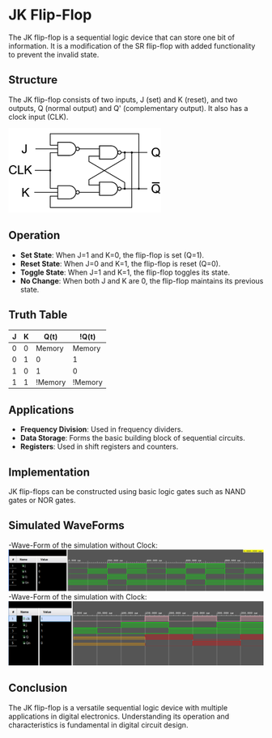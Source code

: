 # JK Flip-Flop

The JK flip-flop is a sequential logic device that can store one bit of information. It is a modification of the SR flip-flop with added functionality to prevent the invalid state.

## Structure

The JK flip-flop consists of two inputs, J (set) and K (reset), and two outputs, Q (normal output) and Q' (complementary output). It also has a clock input (CLK).

![JK Flip-Flop Diagram](diagram.png)

## Operation

- **Set State**: When J=1 and K=0, the flip-flop is set (Q=1).
- **Reset State**: When J=0 and K=1, the flip-flop is reset (Q=0).
- **Toggle State**: When J=1 and K=1, the flip-flop toggles its state.
- **No Change**: When both J and K are 0, the flip-flop maintains its previous state.

## Truth Table

| J | K | Q(t)  |  !Q(t) |
|---|---|-------|--------|
| 0 | 0 |Memory | Memory |
| 0 | 1 |   0   |   1    |
| 1 | 0 |   1   |   0    |
| 1 | 1 |!Memory|!Memory |

## Applications

- **Frequency Division**: Used in frequency dividers.
- **Data Storage**: Forms the basic building block of sequential circuits.
- **Registers**: Used in shift registers and counters.

## Implementation

JK flip-flops can be constructed using basic logic gates such as NAND gates or NOR gates.

## Simulated WaveForms

-Wave-Form of the simulation without Clock:
![JK Flip-Flop waveform without Clock](waveform1.png)
-Wave-Form of the simulation with Clock:
![JK Flip-Flopwaveform with Clock](waveform2.png)

## Conclusion

The JK flip-flop is a versatile sequential logic device with multiple applications in digital electronics. Understanding its operation and characteristics is fundamental in digital circuit design.
